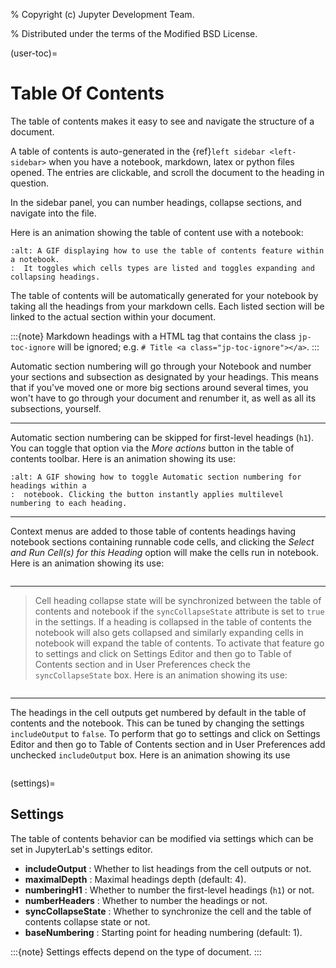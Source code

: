 % Copyright (c) Jupyter Development Team.

% Distributed under the terms of the Modified BSD License.

(user-toc)=

# Table Of Contents

The table of contents makes it easy to see and navigate the structure of a document.

A table of contents is auto-generated in the {ref}`left sidebar
<left-sidebar>` when you have a notebook, markdown, latex or python files opened.
The entries are clickable, and scroll the document to the heading in question.

In the sidebar panel, you can number headings, collapse sections, and navigate into the file.

Here is an animation showing the table of content use with a notebook:

```{image} ./images/toc/toc.gif
:alt: A GIF displaying how to use the table of contents feature within a notebook.
:  It toggles which cells types are listed and toggles expanding and collapsing headings.
```

The table of contents will be automatically generated for your notebook by taking all the
headings from your markdown cells. Each listed section will be linked to the actual section
within your document.

:::{note}
Markdown headings with a HTML tag that contains the class `jp-toc-ignore` will be ignored;
e.g. `# Title <a class="jp-toc-ignore"></a>`.
:::

Automatic section numbering will go through your Notebook and number your sections and
subsection as designated by your headings. This means that if you've moved one or more big
sections around several times, you won't have to go through your document and renumber it,
as well as all its subsections, yourself.

---

Automatic section numbering can be skipped for first-level headings (`h1`). You can toggle that
option via the _More actions_ button in the table of contents toolbar. Here is an animation
showing its use:

```{image} ./images/toc/numberingH1.gif
:alt: A GIF showing how to toggle Automatic section numbering for headings within a
:  notebook. Clicking the button instantly applies multilevel numbering to each heading.
```

---

Context menus are added to those table of contents headings having notebook sections
containing runnable code cells, and clicking the _Select and Run Cell(s) for this Heading_
option will make the cells run in notebook. Here is an animation showing its use:

```{image} ./images/toc/runcell.gif

```

---

> Cell heading collapse state will be synchronized between the table of contents and notebook if the `syncCollapseState` attribute
> is set to `true` in the settings. If a heading is collapsed in the table of contents the notebook will also gets collapsed and
> similarly expanding cells in notebook will expand the table of contents. To activate that feature go to settings and click on Settings
> Editor and then go to Table of Contents section and in User Preferences check the `syncCollapseState` box. Here is an animation showing its use:

```{image} ./images/toc/syncCollapseState.gif

```

---

The headings in the cell outputs get numbered by default in the table of contents and the notebook.
This can be tuned by changing the settings `includeOutput` to `false`. To perform that go to settings and click on Settings
Editor and then go to Table of Contents section and in User Preferences add unchecked `includeOutput` box. Here is an animation showing its use

```{image} ./images/toc/includeOutput.gif

```

(settings)=

## Settings

The table of contents behavior can be modified via settings which can be set in JupyterLab's settings editor.

- **includeOutput** : Whether to list headings from the cell outputs or not.
- **maximalDepth** : Maximal headings depth (default: 4).
- **numberingH1** : Whether to number the first-level headings (`h1`) or not.
- **numberHeaders** : Whether to number the headings or not.
- **syncCollapseState** : Whether to synchronize the cell and the table of contents collapse state or not.
- **baseNumbering** : Starting point for heading numbering (default: 1).

:::{note}
Settings effects depend on the type of document.
:::
